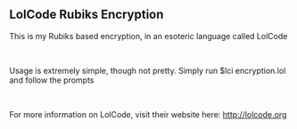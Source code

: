 <h2>LolCode Rubiks Encryption</h2>

<p>This is my Rubiks based encryption, in an esoteric language called LolCode</p>
<br>
<p>Usage is extremely simple, though not pretty. Simply run $lci encryption.lol and follow the prompts</p>
<br>
<p>For more information on LolCode, visit their website here: <a href="http://lolcode.org">http://lolcode.org</a></p>
